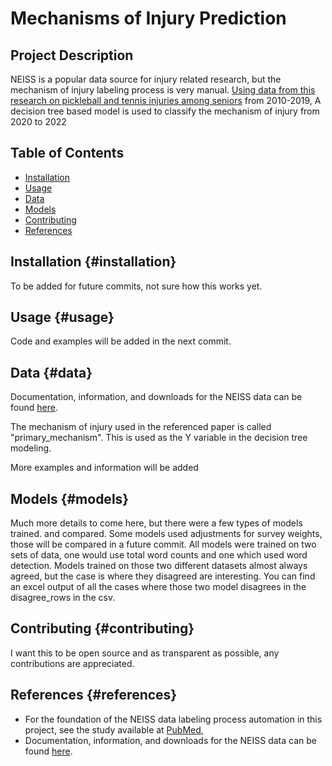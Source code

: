 # Mechanisms of Injury Prediction

## Project Description

NEISS is a popular data source for injury related research, but the mechanism of injury labeling process is very manual. [Using data from this research on pickleball and tennis injuries among seniors](https://pubmed.ncbi.nlm.nih.gov/33934725/) from 2010-2019, A decision tree based model is used to classify the mechanism of injury from 2020 to 2022

## Table of Contents

-   [Installation](#installation)
-   [Usage](#usage)
-   [Data](#data)
-   [Models](#models)
-   [Contributing](#contributing)
-   [References](#references)

## Installation {#installation}

To be added for future commits, not sure how this works yet.

## Usage {#usage}

Code and examples will be added in the next commit.

## Data {#data}

Documentation, information, and downloads for the NEISS data can be found [here](https://www.cpsc.gov/Research--Statistics/NEISS-Injury-Data).

The mechanism of injury used in the referenced paper is called "primary_mechanism". This is used as the Y variable in the decision tree modeling.

More examples and information will be added

## Models {#models}

Much more details to come here, but there were a few types of models trained. and compared. Some models used adjustments for survey weights, those will be compared in a future commit. All models were trained on two sets of data, one would use total word counts and one which used word detection. Models trained on those two different datasets almost always agreed, but the case is where they disagreed are interesting. You can find an excel output of all the cases where those two model disagrees in the disagree_rows in the csv.

## Contributing {#contributing}

I want this to be open source and as transparent as possible, any contributions are appreciated.

## References {#references}

-   For the foundation of the NEISS data labeling process automation in this project, see the study available at [PubMed](https://pubmed.ncbi.nlm.nih.gov/33934725/),
-   Documentation, information, and downloads for the NEISS data can be found [here](https://www.cpsc.gov/Research--Statistics/NEISS-Injury-Data).
